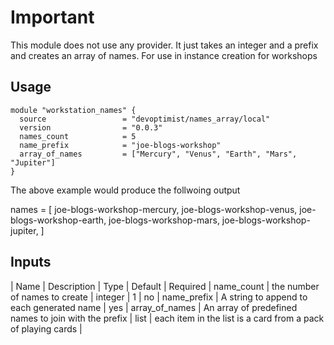 # Important
This module does not use any provider. It just takes an integer and a prefix and creates an array of names. For use in instance creation for workshops


## Usage

```hcl
module "workstation_names" {
  source                 = "devoptimist/names_array/local"
  version                = "0.0.3"
  names_count            = 5
  name_prefix            = "joe-blogs-workshop"
  array_of_names         = ["Mercury", "Venus", "Earth", "Mars", "Jupiter"]
}
```
The above example would produce the follwoing output

names = [
    joe-blogs-workshop-mercury,
    joe-blogs-workshop-venus,
    joe-blogs-workshop-earth,
    joe-blogs-workshop-mars,
    joe-blogs-workshop-jupiter,
]

## Inputs

| Name | Description | Type | Default | Required |
name_count | the number of names to create | integer | 1 | no |
name_prefix | A string to append to each generated name | yes |
array_of_names | An array of predefined names to join with the prefix | list | each item in the list is a card from a pack of playing cards |  
